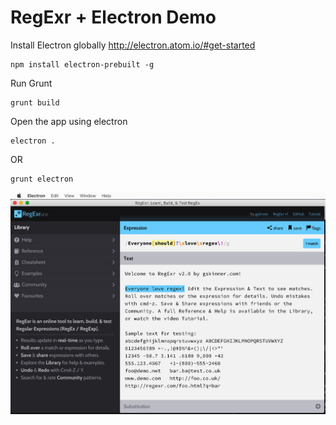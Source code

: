 RegExr + Electron Demo
======================

Install Electron globally http://electron.atom.io/#get-started

```
npm install electron-prebuilt -g
```

Run Grunt

```
grunt build
```

Open the app using electron

```
electron .
```

OR

```
grunt electron
```

<img src="regexr-electron.jpg" />
